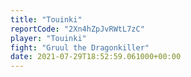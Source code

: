 ```yaml
---
title: "Touinki"
reportCode: "2Xn4hZpJvRWtL7zC"
player: "Touinki"
fight: "Gruul the Dragonkiller"
date: 2021-07-29T18:52:59.061000+00:00
---
```

